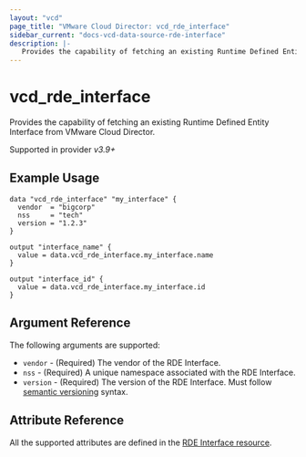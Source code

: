 ```yaml
---
layout: "vcd"
page_title: "VMware Cloud Director: vcd_rde_interface"
sidebar_current: "docs-vcd-data-source-rde-interface"
description: |-
   Provides the capability of fetching an existing Runtime Defined Entity Interface from VMware Cloud Director.
---
```


# vcd\_rde\_interface

Provides the capability of fetching an existing Runtime Defined Entity Interface from VMware Cloud Director.

Supported in provider *v3.9+*

## Example Usage

```hcl
data "vcd_rde_interface" "my_interface" {
  vendor  = "bigcorp"
  nss     = "tech"
  version = "1.2.3"
}

output "interface_name" {
  value = data.vcd_rde_interface.my_interface.name
}

output "interface_id" {
  value = data.vcd_rde_interface.my_interface.id
}
```

## Argument Reference

The following arguments are supported:

* `vendor` - (Required) The vendor of the RDE Interface.
* `nss` - (Required) A unique namespace associated with the RDE Interface.
* `version` - (Required) The version of the RDE Interface. Must follow [semantic versioning](https://semver.org/) syntax.

## Attribute Reference

All the supported attributes are defined in the
[RDE Interface resource](/providers/vmware/vcd/latest/docs/resources/rde_interface#argument-reference).
